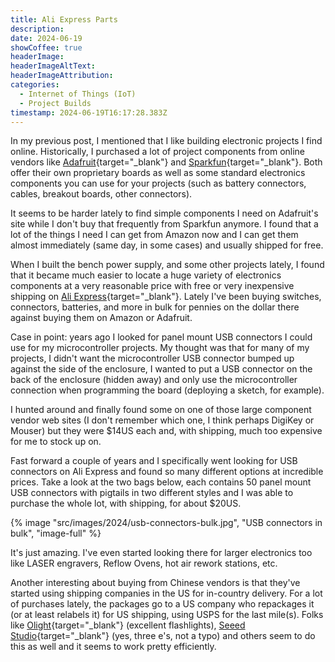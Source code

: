 ```yaml
---
title: Ali Express Parts
description: 
date: 2024-06-19
showCoffee: true
headerImage: 
headerImageAltText: 
headerImageAttribution: 
categories:
  - Internet of Things (IoT)
  - Project Builds
timestamp: 2024-06-19T16:17:28.383Z
---
```


In my previous post, I mentioned that I like building electronic projects I find online. Historically, I purchased a lot of project components from online vendors like [Adafruit](https://www.adafruit.com/){target="_blank"} and [Sparkfun](https://www.sparkfun.com/){target="_blank"}. Both offer their own proprietary boards as well as some standard electronics components you can use for your projects (such as battery connectors, cables, breakout boards, other connectors). 

It seems to be harder lately to find simple components I need on Adafruit's site while I don't buy that frequently from Sparkfun anymore. I found that a lot of the things I need I can get from Amazon now and I can get them almost immediately (same day, in some cases) and usually shipped for free.

When I built the bench power supply, and some other projects lately, I found that it became much easier to locate a huge variety of electronics components at a very reasonable price with free or very inexpensive shipping on [Ali Express](https://www.aliexpress.us/){target="_blank"}. Lately I've been buying switches, connectors, batteries, and more in bulk for pennies on the dollar there against buying them on Amazon or Adafruit.

Case in point: years ago I looked for panel mount USB connectors I could use for my microcontroller projects. My thought was that for many of my projects, I didn't want the microcontroller USB connector bumped up against the side of the enclosure, I wanted to put a USB connector on the back of the enclosure (hidden away) and only use the microcontroller connection when programming the board (deploying a sketch, for example). 

I hunted around and finally found some on one of those large component vendor web sites (I don't remember which one, I think perhaps DigiKey or Mouser) but they were $14US each and, with shipping, much too expensive for me to stock up on.

Fast forward a couple of years and I specifically went looking for USB connectors on Ali Express and found so many different options at incredible prices. Take a look at the two bags below, each contains 50 panel mount USB connectors with pigtails in two different styles and I was able to purchase the whole lot, with shipping, for about $20US.

{% image "src/images/2024/usb-connectors-bulk.jpg", "USB connectors in bulk", "image-full" %}

It's just amazing. I've even started looking there for larger electronics too like LASER engravers, Reflow Ovens, hot air rework stations, etc.

Another interesting about buying from Chinese vendors is that they've started using shipping companies in the US for in-country delivery. For a lot of purchases lately, the packages go to a US company who repackages it (or at least relabels it) for US shipping, using USPS for the last mile(s). Folks like [Olight](https://www.olightstore.com/){target="_blank"} (excellent flashlights), [Seeed Studio](https://www.seeedstudio.com/){target="_blank"} (yes, three e's, not a typo) and others seem to do this as well and it seems to work pretty efficiently. 
